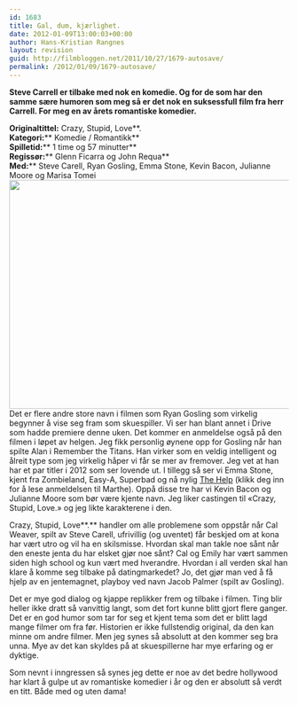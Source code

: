```yaml
---
id: 1683
title: Gal, dum, kjærlighet.
date: 2012-01-09T13:00:03+00:00
author: Hans-Kristian Rangnes
layout: revision
guid: http://filmbloggen.net/2011/10/27/1679-autosave/
permalink: /2012/01/09/1679-autosave/
---
```

**Steve Carrell er tilbake med nok en komedie. Og for de som har den samme sære humoren som meg så er det nok en suksessfull film fra herr Carrell. For meg en av årets romantiske komedier.**<!--more-->

  
**Originaltittel:** Crazy, Stupid, Love**.  
**Kategori:**** Komedie / Romantikk**  
**Spilletid:**** 1 time og 57 minutter**  
**Regissør:**** Glenn Ficarra og John Requa**  
**Med:**** Steve Carell, Ryan Gosling, Emma Stone, Kevin Bacon, Julianne Moore og Marisa Tomei  
<a href="http://filmbloggen.net/2011/10/27/gal-dum-kjaerlighet/crazy-stupid-love/" rel="attachment wp-att-1680"><img class="alignnone size-large wp-image-1680" src="http://filmbloggen.net/wp-content/uploads//2011/10/crazy-stupid-love-620x413.jpg" alt="" width="620" height="413" /></a>  
Det er flere andre store navn i filmen som Ryan Gosling som virkelig begynner å vise seg fram som skuespiller. Vi ser han blant annet i Drive som hadde premiere denne uken. Det kommer en anmeldelse også på den filmen i løpet av helgen. Jeg fikk personlig øynene opp for Gosling når han spilte Alan i Remember the Titans. Han virker som en veldig intelligent og ålreit type som jeg virkelig håper vi får se mer av fremover. Jeg vet at han har et par titler i 2012 som ser lovende ut. I tillegg så ser vi Emma Stone, kjent fra Zombieland, Easy-A, Superbad og nå nylig [The Help](http://wp.me/p1HlbS-mC) (klikk deg inn for å lese anmeldelsen til Marthe). Oppå disse tre har vi Kevin Bacon og Julianne Moore som bør være kjente navn. Jeg liker castingen til &laquo;Crazy, Stupid, Love.&raquo; og jeg likte karakterene i den.

Crazy, Stupid, Love**.** handler om alle problemene som oppstår når Cal Weaver, spilt av Steve Carell, ufrivillig (og uventet) får beskjed om at kona har vært utro og vil ha en skilsmisse. Hvordan skal man takle noe sånt når den eneste jenta du har elsket gjør noe sånt? Cal og Emily har vært sammen siden high school og kun vært med hverandre. Hvordan i all verden skal han klare å komme seg tilbake på datingmarkedet? Jo, det gjør man ved å få hjelp av en jentemagnet, playboy ved navn Jacob Palmer (spilt av Gosling).

Det er mye god dialog og kjappe replikker frem og tilbake i filmen. Ting blir heller ikke dratt så vanvittig langt, som det fort kunne blitt gjort flere ganger. Det er en god humor som tar for seg et kjent tema som det er blitt lagd mange filmer om fra før. Historien er ikke fullstendig original, da den kan minne om andre filmer. Men jeg synes så absolutt at den kommer seg bra unna. Mye av det kan skyldes på at skuespillerne har mye erfaring og er dyktige.

Som nevnt i inngressen så synes jeg dette er noe av det bedre hollywood har klart å gulpe ut av romantiske komedier i år og den er absolutt så verdt en titt. Både med og uten dama!